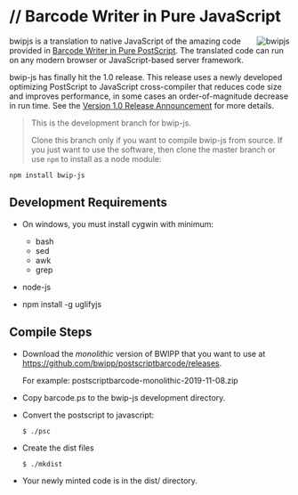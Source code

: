 # // Barcode Writer in Pure JavaScript

<a href="http://metafloor.github.io/bwip-js"><img alt="bwipjs" align="right" src="http://metafloor.github.io/bwip-js/images/bwip-js.png"></a>
bwipjs is a translation to native JavaScript of the amazing code provided in [Barcode Writer in Pure PostScript](https://github.com/bwipp/postscriptbarcode).  The translated code can run on any modern browser or JavaScript-based server framework.

bwip-js has finally hit the 1.0 release.  This release uses a newly developed
optimizing PostScript to JavaScript cross-compiler that reduces code size and
improves performance, in some cases an order-of-magnitude decrease in run time.
See the [Version 1.0 Release Announcement](https://github.com/metafloor/bwip-js/wiki/Version-1.0-Release-Announcement) for more details.

> This is the development branch for bwip-js.
>
> Clone this branch only if you want to compile bwip-js from source.
> If you just want to use the software, then clone the master branch or use
> `npm` to install as a node module:

	npm install bwip-js


## Development Requirements
  - On windows, you must install cygwin with minimum:

  	- bash
	- sed
	- awk
	- grep

  - node-js

  - npm install -g uglifyjs

## Compile Steps

  - Download the *monolithic* version of BWIPP that you want to use at
    https://github.com/bwipp/postscriptbarcode/releases.

	For example: postscriptbarcode-monolithic-2019-11-08.zip

  - Copy barcode.ps to the bwip-js development directory.

  - Convert the postscript to javascript:

    `$ ./psc`

  - Create the dist files

    `$ ./mkdist`

  - Your newly minted code is in the dist/ directory.




